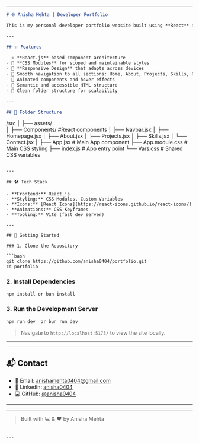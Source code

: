

---

```markdown
# 🌐 Anisha Mehta | Developer Portfolio

This is my personal developer portfolio website built using **React** and **CSS Modules**. It's designed to showcase my skills, projects, and background in a clean, responsive, and interactive way.

---

## ✨ Features

- ⚛️ **React.js** based component architecture  
- 🎨 **CSS Modules** for scoped and maintainable styles  
- 📱 **Responsive Design** that adapts across devices  
- 🚀 Smooth navigation to all sections: Home, About, Projects, Skills, Contact  
- 🎥 Animated components and hover effects  
- 🧠 Semantic and accessible HTML structure  
- 📂 Clean folder structure for scalability

---

## 📁 Folder Structure

```

/src
│
├── assets/               
│
├── Components/           #React components
│   ├── Navbar.jsx
│   ├── Homepage.jsx
│   ├── About.jsx
│   ├── Projects.jsx
│   ├── Skills.jsx
│   └── Contact.jsx
│
├── App.jsx               # Main App component
├── App.module.css        # Main CSS styling
├── index.js              # App entry point
└── Vars.css              # Shared CSS variables

````

---

## 🛠️ Tech Stack

- **Frontend:** React.js  
- **Styling:** CSS Modules, Custom Variables  
- **Icons:** [React Icons](https://react-icons.github.io/react-icons/)  
- **Animations:** CSS Keyframes  
- **Tooling:** Vite (fast dev server)

---

## 🚀 Getting Started

### 1. Clone the Repository

```bash
git clone https://github.com/anisha0404/portfolio.git
cd portfolio
````

### 2. Install Dependencies

```bash
npm install or bun install 
```

### 3. Run the Development Server

```bash
npm run dev  or bun run dev 
```

> Navigate to `http://localhost:5173/` to view the site locally.

---


---

## 📬 Contact

* 📧 Email: [anishamehta0404@gmail.com](mailto:anishamehta0404@gmail.com)
* 💼 LinkedIn: [anisha0404](https://www.linkedin.com/in/anisha0404)
* 💻 GitHub: [@anisha0404](https://github.com/anisha0404)

---

---

> Built with 💻 & ❤️ by Anisha Mehta

```

---

```
